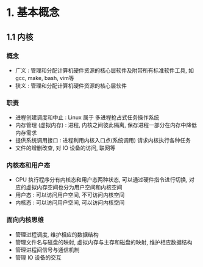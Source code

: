 # 1. 基本概念
## 1.1 内核
### 概念
- 广义 : 管理和分配计算机硬件资源的核心层软件及附带所有标准软件工具, 如gcc, make,  bash, vim等
- 狭义 : 管理和分配计算机硬件资源的核心层软件

### 职责
- 进程创建调度和中止 : Linux 属于 多进程抢占式任务操作系统
- 内存管理 (虚拟内存) : 进程, 内核之间彼此隔离, 保存进程一部分在内存中降低内存需求
- 提供系统调用接口 : 进程利用内核入口点(系统调用) 请求内核执行各种任务
- 文件的增删改查, 对 IO 设备的访问, 联网等

### 内核态和用户态
- CPU 执行程序分有内核态和用户态两种状态, 可以通过硬件指令进行切换, 对应的虚拟内存空间也分为用户空间和内核空间
- 用户态 : 可以访问用户空间, 不可访问内核空间
- 内核态 : 可以访问用户空间, 可以访问内核空间

### 面向内核思维
- 管理进程调度, 维护相应的数据结构
- 管理文件名与磁盘的映射, 虚拟内存与主存和磁盘的映射, 维护相应数据结构
- 管理进程间信号与通信机制
- 管理 IO 设备的交互
